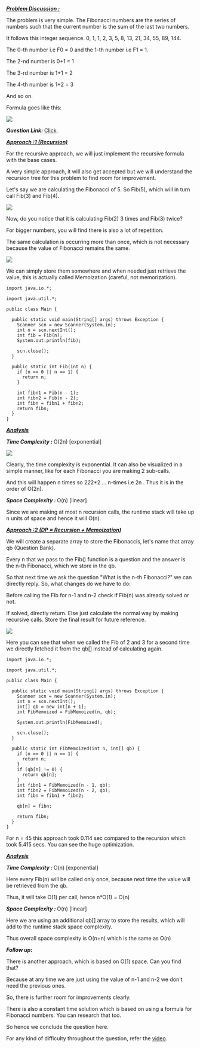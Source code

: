 <i style="text-decoration:underline"><b>Problem Discussion : </b></i>

The problem is very simple. The Fibonacci numbers are the series of numbers such that the current number is the sum of the last two numbers. 

It follows this integer sequence. 0, 1, 1, 2, 3, 5, 8, 13, 21, 34, 55, 89, 144. 

The 0-th number i.e F0 = 0 and the 1-th number i.e F1 = 1.

The 2-nd number is 0+1 = 1

The 3-rd number is 1+1 = 2

The 4-th number is 1+2 = 3

And so on.

Formula goes like this:

<img src="https://pepvids.sgp1.cdn.digitaloceanspaces.com/articles/fibonacci_dp/fibonacci_dp_1.png">

<i><b>Question Link: </b></i>[Click](https://www.pepcoding.com/resources/online-java-foundation/dynamic-programming-and-greedy/fibonacci-dp-official/ojquestion).

<i style="text-decoration:underline"><b>Approach :1 (Recursion)</b></i>

For the recursive approach, we will just implement the recursive formula with the base cases. 

A very simple approach, it will also get accepted but we will understand the recursion tree for this problem to find room for improvement.

Let's say we are calculating the Fibonacci of 5. So Fib(5), which will in turn call Fib(3) and Fib(4).

<img src="https://pepvids.sgp1.cdn.digitaloceanspaces.com/articles/fibonacci_dp/fibonacci_dp_2.png">

Now, do you notice that it is calculating Fib(2) 3 times and Fib(3) twice? 

For bigger numbers, you will find there is also a lot of repetition. 

The same calculation is occurring more than once, which is not necessary because the value of Fibonacci remains the same.

<img src="https://pepvids.sgp1.cdn.digitaloceanspaces.com/articles/fibonacci_dp/fibonacci_dp_3.png">

We can simply store them somewhere and when needed just retrieve the value, this is actually called Memoization (careful, not memorization).

```
import java.io.*;

import java.util.*;

public class Main {

  public static void main(String[] args) throws Exception {
    Scanner scn = new Scanner(System.in);
    int n = scn.nextInt();
    int fib = Fib(n);
    System.out.println(fib);

    scn.close();
  }

  public static int Fib(int n) {
    if (n == 0 || n == 1) {
      return n;
    }

    int fibn1 = Fib(n - 1);
    int fibn2 = Fib(n - 2);
    int fibn = fibn1 + fibn2;
    return fibn;
  }
}
```

<i style="text-decoration:underline"><b>Analysis </b></i>

<i><b>Time Complexity : </b></i>
O(2n) [exponential]

<img src="https://pepvids.sgp1.cdn.digitaloceanspaces.com/articles/fibonacci_dp/fibonacci_dp_4.png">

Clearly, the time complexity is exponential. It can also be visualized in a simple manner, like for each Fibonacci you are making 2 sub-calls. 

And this will happen n times so 2*2*2*2 ... n-times i.e 2n . Thus it is in the order of O(2n).

<i><b>Space Complexity : </b></i>
O(n) [linear]

Since we are making at most n recursion calls, the runtime stack will take up n units of space and hence it will O(n).

<i style="text-decoration:underline"><b>Approach :2 (DP = Recursion + Memoization) </b></i>

We will create a separate array to store the Fibonaccis, let's name that array qb (Question Bank).

Every n that we pass to the Fib() function is a question and the answer is the n-th Fibonacci, which we store in the qb. 

So that next time we ask the question "What is the n-th Fibonacci?" we can directly reply. So, what changes do we have to do:

Before calling the Fib for n-1 and n-2 check if Fib(n) was already solved or not.

If solved, directly return.
Else just calculate the normal way by making recursive calls.
Store the final result for future reference.

<img src="https://pepvids.sgp1.cdn.digitaloceanspaces.com/articles/fibonacci_dp/fibonacci_dp_5.png">

Here you can see that when we called the Fib of 2 and 3 for a second time we directly fetched it from the qb[] instead of calculating again.

```
import java.io.*;

import java.util.*;

public class Main {

  public static void main(String[] args) throws Exception {
    Scanner scn = new Scanner(System.in);
    int n = scn.nextInt();
    int[] qb = new int[n + 1];
    int FibMemoized = FibMemoized(n, qb);

    System.out.println(FibMemoized);

    scn.close();
  }

  public static int FibMemoized(int n, int[] qb) {
    if (n == 0 || n == 1) {
      return n;
    }
    if (qb[n] != 0) {
      return qb[n];
    }
    int fibn1 = FibMemoized(n - 1, qb);
    int fibn2 = FibMemoized(n - 2, qb);
    int fibn = fibn1 + fibn2;

    qb[n] = fibn;

    return fibn;
  }
}
```

For n = 45 this approach took 0.114 sec compared to the recursion which took 5.415 secs. You can see the huge optimization.

<i style="text-decoration:underline"><b>Analysis </b></i>

<i><b>Time Complexity : </b></i>
O(n) [exponential]

Here every Fib(n) will be called only once, because next time the value will be retrieved from the qb. 

Thus, it will take O(1) per call, hence n*O(1) = O(n)

<i><b>Space Complexity : </b></i>
O(n) [linear]

Here we are using an additional qb[] array to store the results, which will add to the runtime stack space complexity. 

Thus overall space complexity is O(n+n) which is the same as O(n)

<i><b>Follow up: </b></i>

There is another approach, which is based on O(1) space. Can you find that? 

Because at any time we are just using the value of n-1 and n-2 we don't need the previous ones.

So, there is further room for improvements clearly.

There is also a constant time solution which is based on using a formula for Fibonacci numbers. You can research that too.

So hence we conclude the question here.

For any kind of difficulty throughout the question, refer the [video](https://www.youtube.com/watch?v=94dfRrDANRY&list=TLGGscnCO5He6aYxODA2MjAyMQ).
